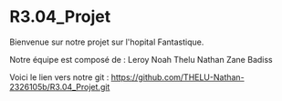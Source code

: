 # R3.04_Projet
Bienvenue sur notre projet sur l'hopital Fantastique.

Notre équipe est composé de :
Leroy Noah
Thelu Nathan
Zane Badiss

Voici le lien vers notre git :
https://github.com/THELU-Nathan-2326105b/R3.04_Projet.git
